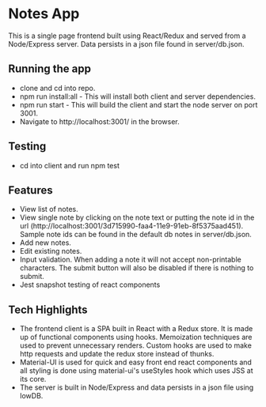 # Notes App

This is a single page frontend built using React/Redux and served from a Node/Express server. Data persists in a json file found in server/db.json.

## Running the app

- clone and cd into repo.
- npm run install:all - This will install both client and server dependencies.
- npm run start - This will build the client and start the node server on port 3001.
- Navigate to http://localhost:3001/ in the browser.

## Testing

- cd into client and run npm test

## Features

- View list of notes.
- View single note by clicking on the note text or putting the note id in the url (http://localhost:3001/3d715990-faa4-11e9-91eb-8f5375aad451). Sample note ids can be found in the default db notes in server/db.json.
- Add new notes.
- Edit existing notes.
- Input validation. When adding a note it will not accept non-printable characters. The submit button will also be disabled if there is nothing to submit.
- Jest snapshot testing of react components

## Tech Highlights

- The frontend client is a SPA built in React with a Redux store. It is made up of functional components using hooks. Memoization techniques are used to prevent unnecessary renders. Custom hooks are used to make http requests and update the redux store instead of thunks.
- Material-UI is used for quick and easy front end react components and all styling is done using material-ui's useStyles hook which uses JSS at its core.
- The server is built in Node/Express and data persists in a json file using lowDB.